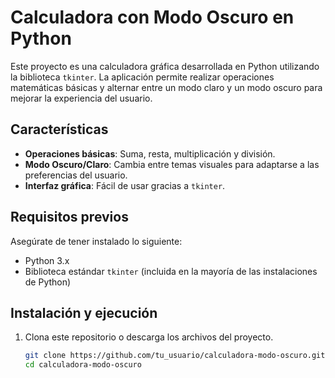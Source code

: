 # Calculadora con Modo Oscuro en Python

Este proyecto es una calculadora gráfica desarrollada en Python utilizando la biblioteca `tkinter`. La aplicación permite realizar operaciones matemáticas básicas y alternar entre un modo claro y un modo oscuro para mejorar la experiencia del usuario.

## Características

- **Operaciones básicas**: Suma, resta, multiplicación y división.
- **Modo Oscuro/Claro**: Cambia entre temas visuales para adaptarse a las preferencias del usuario.
- **Interfaz gráfica**: Fácil de usar gracias a `tkinter`.

## Requisitos previos

Asegúrate de tener instalado lo siguiente:

- Python 3.x
- Biblioteca estándar `tkinter` (incluida en la mayoría de las instalaciones de Python)

## Instalación y ejecución

1. Clona este repositorio o descarga los archivos del proyecto.
   ```bash
   git clone https://github.com/tu_usuario/calculadora-modo-oscuro.git
   cd calculadora-modo-oscuro